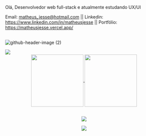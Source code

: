 <p>Olá, Desenvolvedor web full-stack e atualmente estudando UX/UI </p>


Email: matheus_jesse@hotmail.com || Linkedin: https://www.linkedin.com/in/matheusjesse || Portfólio: https://matheusjesse.vercel.app/
<br><br/>

![github-header-image (2)](https://user-images.githubusercontent.com/28015951/170158432-8b8b8c6f-2d34-407a-9a46-1a51f1326864.png)
<div>
<a href="https://www.linkedin.com/in/matheusjesse/" target="_blank"><img src="https://img.shields.io/badge/-LinkedIn-%230077B5?style=for-the-badge&logo=linkedin&logoColor=white"></a> 
</div>  
<div align="center">
<a href="https://github.com/matheusjesse/github-readme-stats">
  <img height="167em" align="center" src="https://github-readme-stats.vercel.app/api?username=matheusjesse&show_icons=true&theme=slateorange"/>
</a>
<a href="https://github.com/matheusjesse/convoychat">
  <img height="167em" align="center" src="https://github-readme-stats.vercel.app/api/top-langs/?username=matheusjesse&layout=compact&langs_count=8&theme=slateorange"/>
</a>
</div>
<br/>
<p align="center">
  <a href="https://skillicons.dev">
    <img src="https://skillicons.dev/icons?i=html,css,styledcomponents,git,docker,js" />
  </a>
</p>
<p align="center">
  <a href="https://skillicons.dev">
    <img src="https://skillicons.dev/icons?i=mysql,express,nodejs,react,ts,vscode" />
  </a>
</p>



